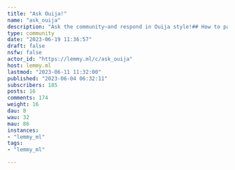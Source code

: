 ```yaml
---
title: "Ask Ouija!" 
name: "ask_ouija"
description: "Ask the community—and respond in Ouija style!## How to participate* Post a question. Be creative and have a good sense of humor!* Comment on the first letter of your answer, or continue spelling another answer others have already commented on using the reply feature.* When the answer is completed, reply Goodbye (or anything else that fits) to the last letter. Either the poster or anybody can do this.* Reply to the Goodbye comment to discuss or reflect on the answer. Either the poster or anybody can do this.* Have fun!## Rules1. Make sure that all questions and responses comply with [Lemmy's Code of Conduct](https://join-lemmy.org/docs/en/code_of_conduct.html). Respect everyone like how you would in real life.2. Mark NSFW posts as such.3. Comments should be one letter only, except for the Goodbye comment and all comments below it.4. Do not comment on your own post **except** for the Goodbye and any comment below it.## CreditsIcon by [Alexia Rodriquez](https://unsplash.com/@alexrodriquez) on [Unsplash](https://unsplash.com/photos/ixf3lbcBqlA).Banner by [Josh Olalde](https://unsplash.com/es/@josholalde) on [Unsplash](https://unsplash.com/photos/7YZupa9tAcU)."
type: community
date: "2023-06-19 11:36:57"
draft: false
nsfw: false
actor_id: "https://lemmy.ml/c/ask_ouija"
host: lemmy.ml
lastmod: "2023-06-11 11:32:00"
published: "2023-06-04 06:32:11"
subscribers: 185
posts: 16
comments: 174
weight: 16
dau: 8
wau: 32
mau: 86
instances:
- "lemmy_ml"
tags: 
- "lemmy_ml"

---
```

